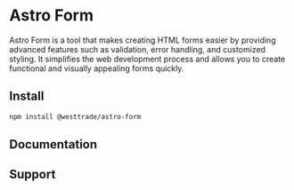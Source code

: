 # Astro Form

Astro Form is a tool that makes creating HTML forms easier by providing advanced features such as validation, error handling, and customized styling. It simplifies the web development process and allows you to create functional and visually appealing forms quickly.

## Install

```sh
npm install @westtrade/astro-form
```

## Documentation

## Support
